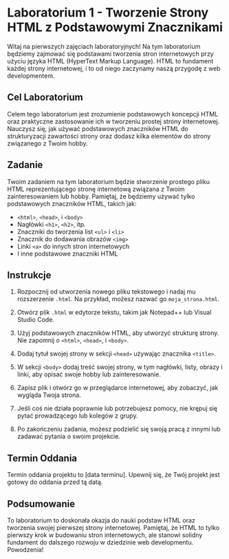 # Laboratorium 1 - Tworzenie Strony HTML z Podstawowymi Znacznikami

Witaj na pierwszych zajęciach laboratoryjnych! Na tym laboratorium będziemy zajmować się podstawami tworzenia stron internetowych przy użyciu języka HTML (HyperText Markup Language). HTML to fundament każdej strony internetowej, i to od niego zaczynamy naszą przygodę z web developmentem.

## Cel Laboratorium

Celem tego laboratorium jest zrozumienie podstawowych koncepcji HTML oraz praktyczne zastosowanie ich w tworzeniu prostej strony internetowej. Nauczysz się, jak używać podstawowych znaczników HTML do strukturyzacji zawartości strony oraz dodasz kilka elementów do strony związanego z Twoim hobby.

## Zadanie

Twoim zadaniem na tym laboratorium będzie stworzenie prostego pliku HTML reprezentującego stronę internetową związana z Twoim zainteresowaniem lub hobby. Pamiętaj, że będziemy używać tylko podstawowych znaczników HTML, takich jak:

- `<html>`, `<head>`, i `<body>`
- Nagłówki `<h1>`, `<h2>`, itp.
- Znaczniki do tworzenia list `<ul>` i `<li>`
- Znacznik do dodawania obrazów `<img>`
- Linki `<a>` do innych stron internetowych
- I inne podstawowe znaczniki HTML

## Instrukcje

1. Rozpocznij od utworzenia nowego pliku tekstowego i nadaj mu rozszerzenie `.html`. Na przykład, możesz nazwać go `moja_strona.html`.

2. Otwórz plik `.html` w edytorze tekstu, takim jak Notepad++ lub Visual Studio Code.

3. Użyj podstawowych znaczników HTML, aby utworzyć strukturę strony. Nie zapomnij o `<html>`, `<head>`, i `<body>`.

4. Dodaj tytuł swojej strony w sekcji `<head>` używając znacznika `<title>`.

5. W sekcji `<body>` dodaj treść swojej strony, w tym nagłówki, listy, obrazy i linki, aby opisać swoje hobby lub zainteresowanie.

6. Zapisz plik i otwórz go w przeglądarce internetowej, aby zobaczyć, jak wygląda Twoja strona.

7. Jeśli coś nie działa poprawnie lub potrzebujesz pomocy, nie krępuj się pytać prowadzącego lub kolegów z grupy.

8. Po zakończeniu zadania, możesz podzielić się swoją pracą z innymi lub zadawać pytania o swoim projekcie.

## Termin Oddania

Termin oddania projektu to [data terminu]. Upewnij się, że Twój projekt jest gotowy do oddania przed tą datą.

## Podsumowanie

To laboratorium to doskonała okazja do nauki podstaw HTML oraz tworzenia swojej pierwszej strony internetowej. Pamiętaj, że HTML to tylko pierwszy krok w budowaniu stron internetowych, ale stanowi solidny fundament do dalszego rozwoju w dziedzinie web developmentu. Powodzenia!
